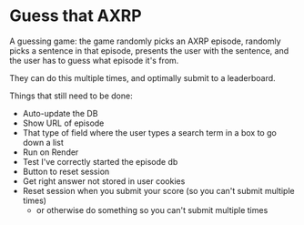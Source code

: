 # Guess that AXRP

A guessing game: the game randomly picks an AXRP episode, randomly picks a sentence in that episode, presents the user with the sentence, and the user has to guess what episode it's from.

They can do this multiple times, and optimally submit to a leaderboard.

Things that still need to be done:
  - Auto-update the DB
  - Show URL of episode
  - That type of field where the user types a search term in a box to go down a list
  - Run on Render
  - Test I've correctly started the episode db
  - Button to reset session
  - Get right answer not stored in user cookies
  - Reset session when you submit your score (so you can't submit multiple times)
    - or otherwise do something so you can't submit multiple times
